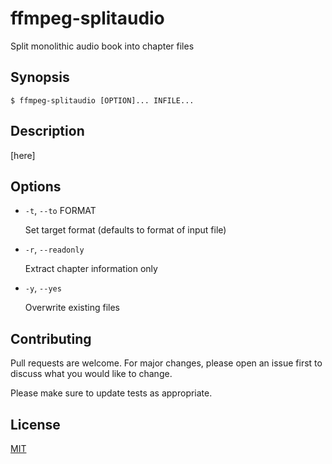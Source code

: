 # ffmpeg-splitaudio

Split monolithic audio book into chapter files


## Synopsis

```console
$ ffmpeg-splitaudio [OPTION]... INFILE...
```


## Description

[here]


## Options

+ `-t`, `--to` FORMAT

  Set target format (defaults to format of input file)

+ `-r`, `--readonly`

  Extract chapter information only

+ `-y`, `--yes`

  Overwrite existing files


## Contributing

Pull requests are welcome. For major changes, please open an issue first to discuss what you would like to change.

Please make sure to update tests as appropriate.


## License

[MIT](https://choosealicense.com/licenses/mit/)
